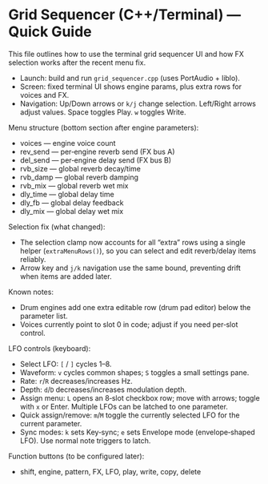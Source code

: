 # Grid Sequencer (C++/Terminal) — Quick Guide

This file outlines how to use the terminal grid sequencer UI and how FX selection works after the recent menu fix.

- Launch: build and run `grid_sequencer.cpp` (uses PortAudio + liblo).
- Screen: fixed terminal UI shows engine params, plus extra rows for voices and FX.
- Navigation: Up/Down arrows or `k/j` change selection. Left/Right arrows adjust values. Space toggles Play. `w` toggles Write.

Menu structure (bottom section after engine parameters):
- voices — engine voice count
- rev_send — per‑engine reverb send (FX bus A)
- del_send — per‑engine delay send (FX bus B)
- rvb_size — global reverb decay/time
- rvb_damp — global reverb damping
- rvb_mix — global reverb wet mix
- dly_time — global delay time
- dly_fb — global delay feedback
- dly_mix — global delay wet mix

Selection fix (what changed):
- The selection clamp now accounts for all “extra” rows using a single helper (`extraMenuRows()`), so you can select and edit reverb/delay items reliably.
- Arrow key and `j/k` navigation use the same bound, preventing drift when items are added later.

Known notes:
- Drum engines add one extra editable row (drum pad editor) below the parameter list.
- Voices currently point to slot 0 in code; adjust if you need per‑slot control.

LFO controls (keyboard):
- Select LFO: `[` / `]` cycles 1–8.
- Waveform: `v` cycles common shapes; `S` toggles a small settings pane.
- Rate: `r`/`R` decreases/increases Hz.
- Depth: `d`/`D` decreases/increases modulation depth.
- Assign menu: `L` opens an 8‑slot checkbox row; move with arrows; toggle with `x` or Enter. Multiple LFOs can be latched to one parameter.
- Quick assign/remove: `m`/`M` toggle the currently selected LFO for the current parameter.
- Sync modes: `k` sets Key‑sync; `e` sets Envelope mode (envelope‑shaped LFO). Use normal note triggers to latch.

Function buttons (to be configured later):
- shift, engine, pattern, FX, LFO, play, write, copy, delete
